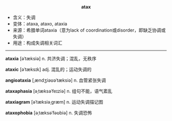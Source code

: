 
**<center>atax</center>**

- <span class="definition">含义：失调</span>
- <span class="definition">变体：ataxa, ataxo, ataxia</span>
- <span class="definition">来源：希腊单词ataxia（意为lack of coordination或disorder，即缺乏协调或失调）</span>
- <span class="definition">用途：构成失调相关词汇</span>

---

<span class="vocabulary">**ataxia**</span> [əˈtæksiə] n. 共济失调；混乱，无秩序

<span class="vocabulary">**ataxic**</span> [əˈtæksɪk] adj. 混乱的；运动失调的

<span class="vocabulary">**angioataxia**</span> [ˌændʒiəʊəˈtæksiə] n. 血管紧张失调

<span class="vocabulary">**ataxaphasia**</span> [əˌtæksəˈfeɪziə] n. 组句不能，语气紊乱

<span class="vocabulary">**ataxiagram**</span> [əˈtæksiəˌgræm] n. 运动失调描记图

<span class="vocabulary">**ataxophobia**</span> [əˌtæksəˈfəʊbiə] n. 失调恐怖
